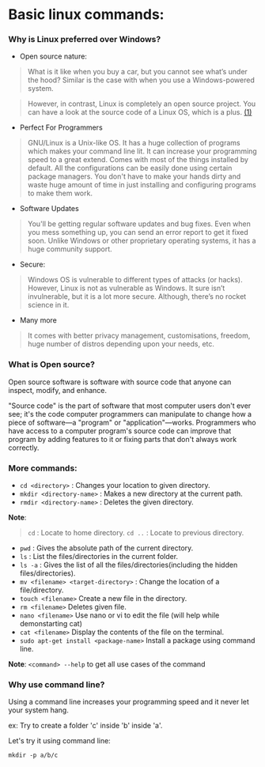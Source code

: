 # Basic linux commands:

### Why is Linux preferred over Windows?

* Open source nature:
> What is it like when you buy a car, but you cannot see what’s under the hood? Similar is the case with when you use a Windows-powered system.

> However, in contrast, Linux is completely an open source project. You can have a look at the source code of a Linux OS, which is a plus.
[(1)](https://i.imgur.com/tJ2JEVb.jpg)

* Perfect For Programmers
> GNU/Linux is a Unix-like OS. It has a huge collection of programs which makes your command line lit. It can increase your programming speed to a great extend. Comes with most of the things installed by default. All the configurations can be easily done using certain package managers. You don't have to make your hands dirty and waste huge amount of time in just installing and configuring programs to make them work.

* Software Updates
> You'll be getting regular software updates and bug fixes. Even when you mess something up, you can send an error report to get it fixed soon. Unlike Windows or other proprietary operating systems, it has a huge community support.

* Secure:
> Windows OS is vulnerable to different types of attacks (or hacks). However, Linux is not as vulnerable as Windows. It sure isn’t invulnerable, but it is a lot more secure. Although, there’s no rocket science in it.

* Many more
> It comes with better privacy management, customisations, freedom, huge number of distros depending upon your needs, etc.

### What is Open source?

Open source software is software with source code that anyone can inspect, modify, and enhance.

"Source code" is the part of software that most computer users don't ever see; it's the code computer programmers can manipulate to change how a piece of software—a "program" or "application"—works. Programmers who have access to a computer program's source code can improve that program by adding features to it or fixing parts that don't always work correctly.


### More commands:

* `cd <directory>` : Changes your location to given directory.
* `mkdir <directory-name>` : Makes a new directory at the current path.
* `rmdir <directory-name>` : Deletes the given directory.

**Note**:

> `cd` : Locate to home directory.
>`cd ..` : Locate to previous directory.
* `pwd` : Gives the absolute path of the current directory.
* `ls` : List the files/directories in the current folder.
* `ls -a` : Gives the list of all the files/directories(including the hidden files/directories).
* `mv <filename> <target-directory>` : Change the location of a file/directory.
* `touch <filename>`  Create a new file in the directory.
* `rm <filename>` Deletes given file.
* `nano <filename>` Use nano or vi to edit the file (will help while demonstarting cat)
* `cat <filename>` Display the contents of the file on the terminal.
* `sudo apt-get install <package-name>` Install a package using command line.

**Note**: `<command> --help` to get all use cases of the command

### Why use command line?
Using a command line increases your programming speed and it never let your system hang.

ex: Try to create a folder 'c' inside 'b' inside 'a'.

Let's try it using command line:

`mkdir -p a/b/c`
